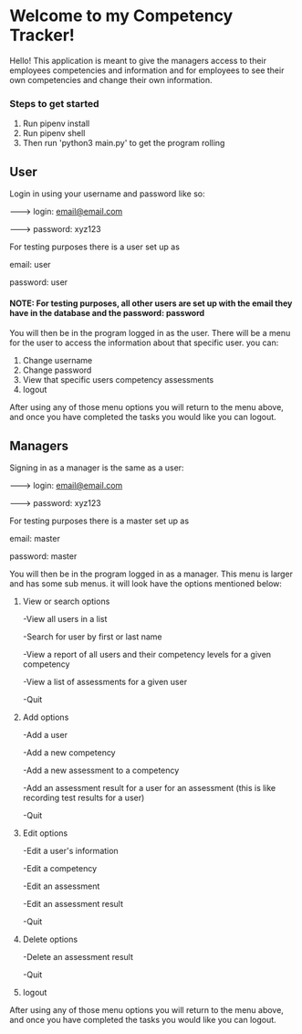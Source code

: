 # Welcome to my Competency Tracker!

Hello! This application is meant to give the managers access to their employees competencies and information and for employees to see their own competencies and change their own information.

### Steps to get started

1. Run pipenv install
2. Run pipenv shell
3. Then run 'python3 main.py' to get the program rolling

## User

Login in using your username and password like so:

---> login: email@email.com

---> password: xyz123

For testing purposes there is a user set up as

email: user

password: user

#### NOTE: For testing purposes, all other users are set up with the email they have in the database and the password: password

You will then be in the program logged in as the user. There will be a menu for the user to access the information about that specific user. you can:

1. Change username
2. Change password
3. View that specific users competency assessments
4. logout

After using any of those menu options you will return to the menu above, and once you have completed the tasks you would like you can logout.

## Managers

Signing in as a manager is the same as a user:

---> login: email@email.com

---> password: xyz123

For testing purposes there is a master set up as

email: master

password: master

You will then be in the program logged in as a manager. This menu is larger and has some sub menus. it will look have the options mentioned below:

1. View or search options

   -View all users in a list

   -Search for user by first or last name

   -View a report of all users and their competency levels for a given competency

   -View a list of assessments for a given user

   -Quit

2. Add options

   -Add a user

   -Add a new competency

   -Add a new assessment to a competency

   -Add an assessment result for a user for an assessment (this is like recording test results for a user)

   -Quit

3. Edit options

   -Edit a user's information

   -Edit a competency

   -Edit an assessment

   -Edit an assessment result

   -Quit

4. Delete options

   -Delete an assessment result

   -Quit

5. logout

After using any of those menu options you will return to the menu above, and once you have completed the tasks you would like you can logout.
